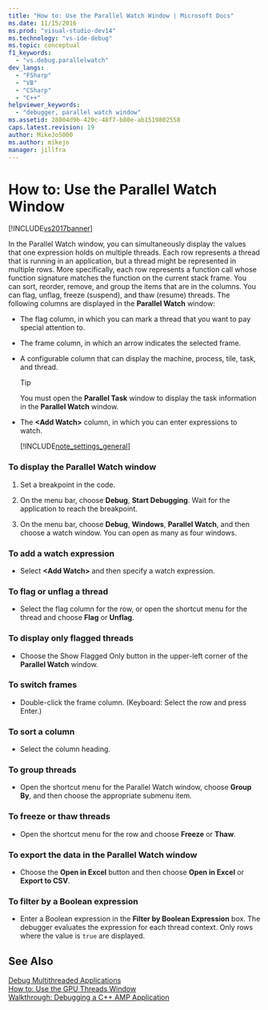 ```yaml
---
title: "How to: Use the Parallel Watch Window | Microsoft Docs"
ms.date: 11/15/2016
ms.prod: "visual-studio-dev14"
ms.technology: "vs-ide-debug"
ms.topic: conceptual
f1_keywords: 
  - "vs.debug.parallelwatch"
dev_langs: 
  - "FSharp"
  - "VB"
  - "CSharp"
  - "C++"
helpviewer_keywords: 
  - "debugger, parallel watch window"
ms.assetid: 28004d9b-420c-48f7-b80e-ab1519802558
caps.latest.revision: 19
author: MikeJo5000
ms.author: mikejo
manager: jillfra
---
```

# How to: Use the Parallel Watch Window
[!INCLUDE[vs2017banner](../includes/vs2017banner.md)]

In the Parallel Watch window, you can simultaneously display the values that one expression holds on multiple threads. Each row represents a thread that is running in an application, but a thread might be represented in multiple rows. More specifically, each row represents a function call whose function signature matches the function on the current stack frame. You can sort, reorder, remove, and group the items that are in the columns. You can flag, unflag, freeze (suspend), and thaw (resume) threads. The following columns are displayed in the **Parallel Watch** window:  
  
- The flag column, in which you can mark a thread that you want to pay special attention to.  
  
- The frame column, in which an arrow indicates the selected frame.  
  
- A configurable column that can display the machine, process, tile, task, and thread.  
  
  > [!TIP]
  >  You must open the **Parallel Task** window to display the task information in the **Parallel Watch** window.  
  
- The **\<Add Watch>** column, in which you can enter expressions to watch.  
  
  [!INCLUDE[note_settings_general](../includes/note-settings-general-md.md)]  
  
### To display the Parallel Watch window  
  
1. Set a breakpoint in the code.  
  
2. On the menu bar, choose **Debug**, **Start Debugging**. Wait for the application to reach the breakpoint.  
  
3. On the menu bar, choose **Debug**, **Windows**, **Parallel Watch**, and then choose a watch window. You can open as many as four windows.  
  
### To add a watch expression  
  
- Select **\<Add Watch>** and then specify a watch expression.  
  
### To flag or unflag a thread  
  
- Select the flag column for the row, or open the shortcut menu for the thread and choose **Flag** or **Unflag**.  
  
### To display only flagged threads  
  
- Choose the Show Flagged Only button in the upper-left corner of the **Parallel Watch** window.  
  
### To switch frames  
  
- Double-click the frame column. (Keyboard: Select the row and press Enter.)  
  
### To sort a column  
  
- Select the column heading.  
  
### To group threads  
  
- Open the shortcut menu for the Parallel Watch window, choose **Group By**, and then choose the appropriate submenu item.  
  
### To freeze or thaw threads  
  
- Open the shortcut menu for the row and choose **Freeze** or **Thaw**.  
  
### To export the data in the Parallel Watch window  
  
- Choose the **Open in Excel** button and then choose **Open in Excel** or **Export to CSV**.  
  
### To filter by a Boolean expression  
  
- Enter a Boolean expression in the **Filter by Boolean Expression** box. The debugger evaluates the expression for each thread context. Only rows where the value is `true` are displayed.  
  
## See Also  
 [Debug Multithreaded Applications](../debugger/debug-multithreaded-applications-in-visual-studio.md)   
 [How to: Use the GPU Threads Window](../debugger/how-to-use-the-gpu-threads-window.md)   
 [Walkthrough: Debugging a C++ AMP Application](http://msdn.microsoft.com/library/40e92ecc-f6ba-411c-960c-b3047b854fb5)
